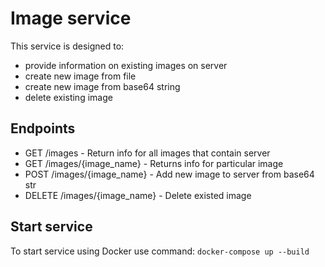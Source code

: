 # Image service

This service is designed to:
- provide information on existing images on server
- create new image from file
- create new image from base64 string
- delete existing image

## Endpoints
- GET /images - Return info for all images that contain server
- GET /images/{image_name} - Returns info for particular image
- POST /images/{image_name} - Add new image to server from base64 str
- DELETE /images/{image_name} - Delete existed image

## Start service
To start service using Docker use command:
`docker-compose up --build`
